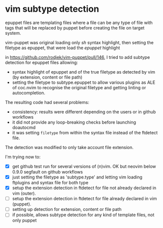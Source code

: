# vim subtype detection

epuppet files are templating files where a file can be any type of file with tags that will be replaced by puppet before creating the file on target system.

vim-puppet was original loading only *sh* syntax highlight, then setting the filetype as epuppet, that were load the *epuppet* highlight

in <https://github.com/rodjek/vim-puppet/pull/146>, I tried to add subtype detection for epuppet files allowing:

- syntax highlight of epuppet and of the true filetype as detected by vim (by extension, content or file path)
- setting the filetype to subtype.epuppet to allow various plugins as ALE of coc.nvim to recognise the original filetype and getting linting or autocompletion.

The resulting code had several problems:

- consistency: results were different depending on the users or in github workflows
- it did not provide any loop-breaking checks before launching doautocmd
- it was setting `filetype` from within the syntax file instead of the ftdetect file.

The detection was modified to only take account file extension.

I'm trying now to:

- [x] get github test run for several versions of (n)vim. OK but neovim below 0.9.0 segfault on github workflows
- [x] just setting the filetype as 'subtype.type' and letting vim loading ftplugins and syntax file for both type
- [x] setup the extension detection in ftdetect for file not already declared in vim (outer).
- [ ] setup the extension detection in ftdetect for file already declared in vim (puppet).
- [ ] setting up detection for extension, content or file path
- [ ] if possible, allows subtype detection for any kind of template files, not only puppet
